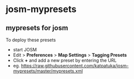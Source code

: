 # josm-mypresets
## mypresets for josm
To deploy these presets
* start JOSM
* Edit > __Preferences__ > __Map Settings__ > __Tagging Presets__
* Click __+__ and add a new preset by entering the URL 
* eg. https://raw.githubusercontent.com/katpatuka/josm-mypresets/master/mypresets.xml
